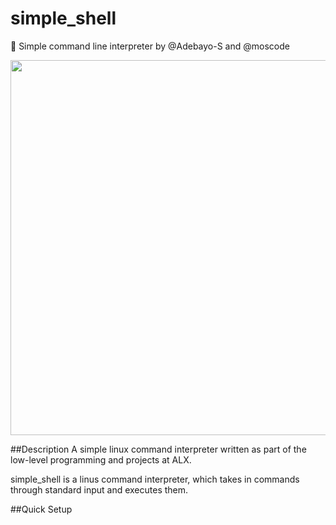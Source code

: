 # simple_shell
🤖 Simple command line interpreter by @Adebayo-S and @moscode

<img style="width: 600px" src="https://s3.amazonaws.com/intranet-projects-files/holbertonschool-low_level_programming/235/shell.jpeg">

##Description
A simple linux command interpreter written as part of the low-level programming and projects at ALX.

simple_shell is a linus command interpreter, which takes in commands through standard input and executes them.


##Quick Setup
